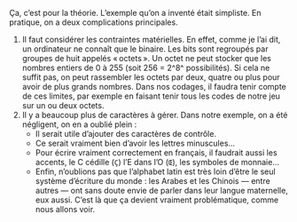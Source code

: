 Ça, c’est pour la théorie. L’exemple qu’on a inventé était simpliste. En
pratique, on a deux complications principales.

1.  Il faut considérer les contraintes matérielles. En effet, comme je l’ai dit,
    un ordinateur ne connaît que le binaire. Les bits sont regroupés par groupes
    de huit appelés « octets ». Un octet ne peut stocker que les nombres
    entiers de 0 à 255 (soit 256 = 2^8^ possibilités). Si cela ne suffit pas, on
    peut rassembler les octets par deux, quatre ou plus pour avoir de plus
    grands nombres. Dans nos codages, il faudra tenir compte de ces limites, par
    exemple en faisant tenir tous les codes de notre jeu sur un ou deux octets.
1.  Il y a beaucoup plus de caractères à gérer. Dans notre exemple, on a été
    négligent, on en a oublié plein :
    -   Il serait utile d’ajouter des caractères de contrôle.
    -   Ce serait vraiment bien d’avoir les lettres minuscules…
    -   Pour écrire vraiment correctement en français, il faudrait aussi les
        accents, le C cédille (`Ç`) l’E dans l’O (`Œ`), les symboles de monnaie…
    -   Enfin, n’oublions pas que l’alphabet latin est très loin d’être le seul
        système d’écriture du monde : les Arabes et les Chinois — entre autres —
        ont sans doute envie de parler dans leur langue maternelle, eux aussi.
        C’est là que ça devient vraiment problématique, comme nous allons voir.
